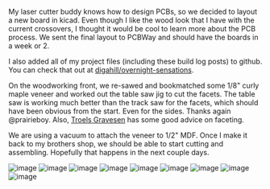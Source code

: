 My laser cutter buddy knows how to design PCBs, so we decided to layout a new board in kicad. Even though I like the wood look that I have with the current crossovers, I thought it would be cool to learn more about the PCB process. We sent the final layout to PCBWay and should have the boards in a week or 2.

I also added all of my project files (including these build log posts) to github. You can check that out at [digahill/overnight-sensations](https://github.com/digahill/overnight-sensations).

On the woodworking front, we re-sawed and bookmatched some 1/8" curly maple veneer and worked out the table saw jig to cut the facets. The table saw is working much better than the track saw for the facets, which should have been obvious from the start. Even for the sides. Thanks again @prairieboy. Also, [Troels Gravesen](http://www.troelsgravesen.dk/tips.htm#Faceting) has some good advice on faceting.

We are using a vacuum to attach the veneer to 1/2" MDF. Once I make it back to my brothers shop, we should be able to start cutting and assembling. Hopefully that happens in the next couple days.

![image](/pcb/pcb-schematic.png)
![image](/pcb/pcb-layout.png)
![image](/build-pics/IMG_6103.JPG)
![image](/build-pics/IMG_6104.JPG)
![image](/build-pics/IMG_6105.JPG)
![image](/build-pics/IMG_6106.JPG)
![image](/build-pics/IMG_6108.JPG)
![image](/build-pics/IMG_6109.JPG)
![image](/build-pics/IMG_6110.JPG)